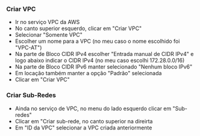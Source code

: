 ### Criar VPC
- Ir no serviço VPC da AWS
- No canto superior esquerdo, clicar em "Criar VPC"
- Selecionar "Somente VPC"
- Escolher um nome para a VPC (no meu caso o nome escolhido foi "VPC-AT")
- Na parte de Bloco CIDR IPv4 escolher "Entrada manual de CIDR IPv4" e logo abaixo indicar o CIDR IPv4 (no meu caso escolhi 172.28.0.0/16)
- Na parte de Bloco CIDR IPv6 manter selecionado "Nenhum bloco IPv6"
- Em locação também manter a opção "Padrão" selecionada
- Clicar em "Criar VPC"

### Criar Sub-Redes
- Ainda no serviço de VPC, no menu do lado esquerdo clicar em "Sub-redes"
- Clicar em "Criar sub-rede, no canto superior na direirta
- Em "ID da VPC" selecionar a VPC criada anteriormente
